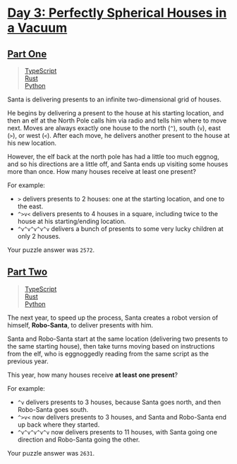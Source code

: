 # [Day 3: Perfectly Spherical Houses in a Vacuum](https://adventofcode.com/2015/day/3)

## [Part One](https://adventofcode.com/2015/day/3#part1)

> [TypeScript](/solutions/typescript/2015/03/part_one.ts)\
> [Rust](/solutions/rust/2015/03/src/lib.rs)\
> [Python](/solutions/python/year2015/day03/part_1.py)

Santa is delivering presents to an infinite two-dimensional grid of houses.

He begins by delivering a present to the house at his starting location, and
then an elf at the North Pole calls him via radio and tells him where to move
next. Moves are always exactly one house to the north (`^`), south (`v`), east
(`>`), or west (`<`). After each move, he delivers another present to the house
at his new location.

However, the elf back at the north pole has had a little too much eggnog, and
so his directions are a little off, and Santa ends up visiting some houses more
than once. How many houses receive at least one present?

For example:

- `>` delivers presents to 2 houses: one at the starting location, and one to
  the east.
- `^>v<` delivers presents to 4 houses in a square, including twice to the
  house at his starting/ending location.
- `^v^v^v^v^v` delivers a bunch of presents to some very lucky children at only
  2 houses.

Your puzzle answer was `2572`.

## [Part Two](https://adventofcode.com/2015/day/3#part2)

> [TypeScript](/solutions/typescript/2015/03/part_two.ts)\
> [Rust](/solutions/rust/2015/03/src/lib.rs)\
> [Python](/solutions/python/year2015/day03/part_2.py)

The next year, to speed up the process, Santa creates a robot version of
himself, **Robo-Santa**, to deliver presents with him.

Santa and Robo-Santa start at the same location (delivering two presents to the
same starting house), then take turns moving based on instructions from the
elf, who is eggnoggedly reading from the same script as the previous year.

This year, how many houses receive **at least one present**?

For example:

- `^v` delivers presents to 3 houses, because Santa goes north, and then
  Robo-Santa goes south.
- `^>v<` now delivers presents to 3 houses, and Santa and Robo-Santa end up
  back where they started.
- `^v^v^v^v^v` now delivers presents to 11 houses, with Santa going one
  direction and Robo-Santa going the other.

Your puzzle answer was `2631`.
